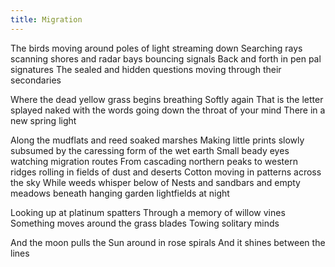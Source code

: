 ```yaml
---
title: Migration
---
```


The birds moving around poles of light streaming down
Searching rays scanning shores and radar bays bouncing signals <!--excerpt-->
Back and forth in pen pal signatures
The sealed and hidden questions moving through their secondaries

Where the dead yellow grass begins breathing
Softly again
That is the letter splayed naked with the words going down the throat of your mind
There in a new spring light

Along the mudflats and reed soaked marshes
Making little prints slowly subsumed by the caressing form of the wet earth
Small beady eyes watching migration routes
From cascading northern peaks to western ridges rolling in fields of dust and deserts
Cotton moving in patterns across the sky
While weeds whisper below of
Nests and sandbars and empty meadows beneath hanging garden lightfields at night

Looking up at platinum spatters
Through a memory of willow vines
Something moves around the grass blades
Towing solitary minds

And the moon pulls the Sun around in rose spirals
And it shines between the lines
